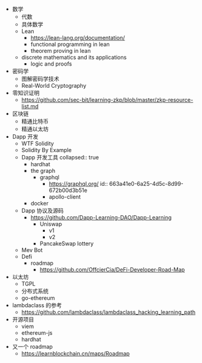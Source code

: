 - 数学
	- 代数
	- 具体数学
	- Lean
		- https://lean-lang.org/documentation/
		- functional programming in lean
		- theorem proving in lean
	- discrete mathematics and its applications
		- logic and proofs
- 密码学
	- 图解密码学技术
	- Real-World Cryptography
- 零知识证明
	- https://github.com/sec-bit/learning-zkp/blob/master/zkp-resource-list.md
- 区块链
	- 精通比特币
	- 精通以太坊
- Dapp 开发
	- WTF Solidity
	- Solidity By Example
	- Dapp 开发工具
	  collapsed:: true
		- hardhat
		- the graph
			- graphql
				- https://graphql.org/
				  id:: 663a41e0-6a25-4d5c-8d99-672b00d3b51e
				- apollo-client
		- docker
	- Dapp 协议及源码
		- https://github.com/Dapp-Learning-DAO/Dapp-Learning
			- Uniswap
				- v1
				- v2
			- PancakeSwap lottery
	- Mev Bot
	- Defi
		- roadmap
			- https://github.com/OffcierCia/DeFi-Developer-Road-Map
- 以太坊
	- TGPL
	- 分布式系统
	- go-ethereum
- lambdaclass 的参考
	- https://github.com/lambdaclass/lambdaclass_hacking_learning_path
- 开源项目
	- viem
	- ethereum-js
	- hardhat
- 又一个 roadmap
	- https://learnblockchain.cn/maps/Roadmap